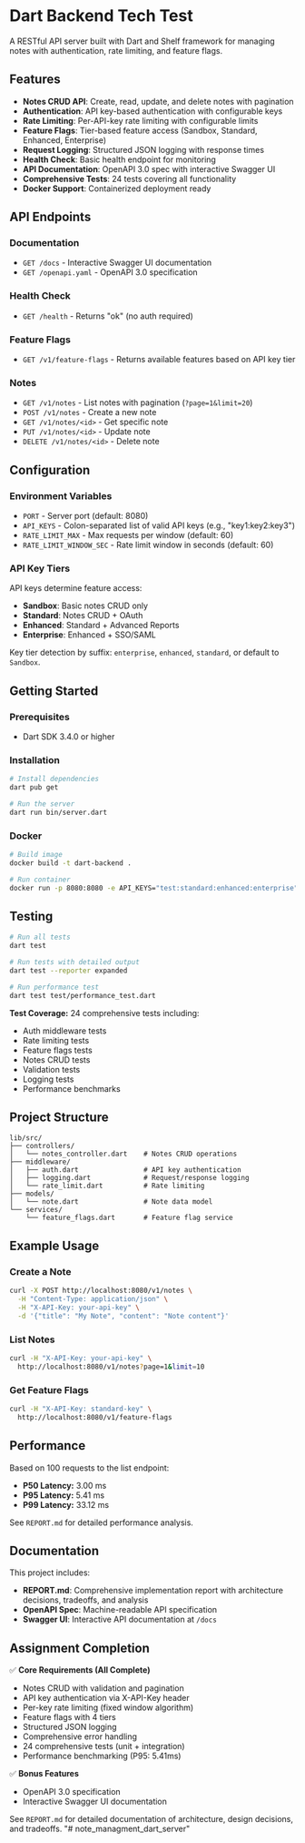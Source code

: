 # Dart Backend Tech Test

A RESTful API server built with Dart and Shelf framework for managing notes with
authentication, rate limiting, and feature flags.

## Features

- **Notes CRUD API**: Create, read, update, and delete notes with pagination
- **Authentication**: API key-based authentication with configurable keys
- **Rate Limiting**: Per-API-key rate limiting with configurable limits
- **Feature Flags**: Tier-based feature access (Sandbox, Standard, Enhanced,
  Enterprise)
- **Request Logging**: Structured JSON logging with response times
- **Health Check**: Basic health endpoint for monitoring
- **API Documentation**: OpenAPI 3.0 spec with interactive Swagger UI
- **Comprehensive Tests**: 24 tests covering all functionality
- **Docker Support**: Containerized deployment ready

## API Endpoints

### Documentation

- `GET /docs` - Interactive Swagger UI documentation
- `GET /openapi.yaml` - OpenAPI 3.0 specification

### Health Check

- `GET /health` - Returns "ok" (no auth required)

### Feature Flags

- `GET /v1/feature-flags` - Returns available features based on API key tier

### Notes

- `GET /v1/notes` - List notes with pagination (`?page=1&limit=20`)
- `POST /v1/notes` - Create a new note
- `GET /v1/notes/<id>` - Get specific note
- `PUT /v1/notes/<id>` - Update note
- `DELETE /v1/notes/<id>` - Delete note

## Configuration

### Environment Variables

- `PORT` - Server port (default: 8080)
- `API_KEYS` - Colon-separated list of valid API keys (e.g., "key1:key2:key3")
- `RATE_LIMIT_MAX` - Max requests per window (default: 60)
- `RATE_LIMIT_WINDOW_SEC` - Rate limit window in seconds (default: 60)

### API Key Tiers

API keys determine feature access:

- **Sandbox**: Basic notes CRUD only
- **Standard**: Notes CRUD + OAuth
- **Enhanced**: Standard + Advanced Reports
- **Enterprise**: Enhanced + SSO/SAML

Key tier detection by suffix: `enterprise`, `enhanced`, `standard`, or default
to `Sandbox`.

## Getting Started

### Prerequisites

- Dart SDK 3.4.0 or higher

### Installation

```bash
# Install dependencies
dart pub get

# Run the server
dart run bin/server.dart
```

### Docker

```bash
# Build image
docker build -t dart-backend .

# Run container
docker run -p 8080:8080 -e API_KEYS="test:standard:enhanced:enterprise" dart-backend
```

## Testing

```bash
# Run all tests
dart test

# Run tests with detailed output
dart test --reporter expanded

# Run performance test
dart test test/performance_test.dart
```

**Test Coverage:** 24 comprehensive tests including:

- Auth middleware tests
- Rate limiting tests
- Feature flags tests
- Notes CRUD tests
- Validation tests
- Logging tests
- Performance benchmarks

## Project Structure

```
lib/src/
├── controllers/
│   └── notes_controller.dart    # Notes CRUD operations
├── middleware/
│   ├── auth.dart                # API key authentication
│   ├── logging.dart             # Request/response logging
│   └── rate_limit.dart          # Rate limiting
├── models/
│   └── note.dart                # Note data model
└── services/
    └── feature_flags.dart       # Feature flag service
```

## Example Usage

### Create a Note

```bash
curl -X POST http://localhost:8080/v1/notes \
  -H "Content-Type: application/json" \
  -H "X-API-Key: your-api-key" \
  -d '{"title": "My Note", "content": "Note content"}'
```

### List Notes

```bash
curl -H "X-API-Key: your-api-key" \
  http://localhost:8080/v1/notes?page=1&limit=10
```

### Get Feature Flags

```bash
curl -H "X-API-Key: standard-key" \
  http://localhost:8080/v1/feature-flags
```

## Performance

Based on 100 requests to the list endpoint:

- **P50 Latency:** 3.00 ms
- **P95 Latency:** 5.41 ms
- **P99 Latency:** 33.12 ms

See `REPORT.md` for detailed performance analysis.

## Documentation

This project includes:

- **REPORT.md**: Comprehensive implementation report with architecture
  decisions, tradeoffs, and analysis
- **OpenAPI Spec**: Machine-readable API specification
- **Swagger UI**: Interactive API documentation at `/docs`

## Assignment Completion

✅ **Core Requirements (All Complete)**

- Notes CRUD with validation and pagination
- API key authentication via X-API-Key header
- Per-key rate limiting (fixed window algorithm)
- Feature flags with 4 tiers
- Structured JSON logging
- Comprehensive error handling
- 24 comprehensive tests (unit + integration)
- Performance benchmarking (P95: 5.41ms)

✅ **Bonus Features**

- OpenAPI 3.0 specification
- Interactive Swagger UI documentation

See `REPORT.md` for detailed documentation of architecture, design decisions,
and tradeoffs.
"# note_managment_dart_server" 

